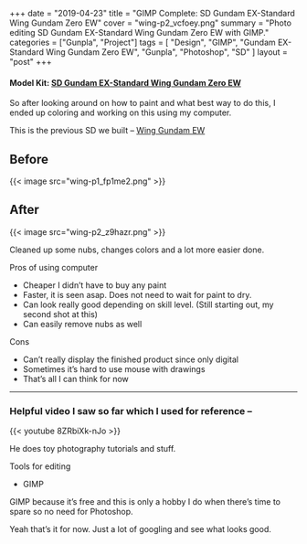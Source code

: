 +++
date = "2019-04-23"
title = "GIMP Complete: SD Gundam EX-Standard Wing Gundam Zero EW"
cover = "wing-p2_vcfoey.png"
summary = "Photo editing SD Gundam EX-Standard Wing Gundam Zero EW with GIMP."
categories = ["Gunpla", "Project"]
tags = [
  "Design",
  "GIMP",
  "Gundam EX-Standard Wing Gundam Zero EW",
  "Gunpla",
  "Photoshop",
  "SD"
]
layout = "post"
+++

#### Model Kit: [SD Gundam EX-Standard Wing Gundam Zero EW](#)

So after looking around on how to paint and what best way to do this, I ended up coloring and working on this using my computer.

This is the previous SD we built – [Wing Gundam EW](#)

## Before

{{< image src="wing-p1_fp1me2.png" >}}

## After

{{< image src="wing-p2_z9hazr.png" >}}

Cleaned up some nubs, changes colors and a lot more easier done.

Pros of using computer

- Cheaper I didn’t have to buy any paint
- Faster, it is seen asap. Does not need to wait for paint to dry.
- Can look really good depending on skill level. (Still starting out, my second shot at this)
- Can easily remove nubs as well

Cons

- Can’t really display the finished product since only digital
- Sometimes it’s hard to use mouse with drawings
- That’s all I can think for now

---

### Helpful video I saw so far which I used for reference –

{{< youtube 8ZRbiXk-nJo >}}

He does toy photography tutorials and stuff.

Tools for editing

- GIMP

GIMP because it’s free and this is only a hobby I do when there’s time to spare so no need for Photoshop.

Yeah that’s it for now. Just a lot of googling and see what looks good.
